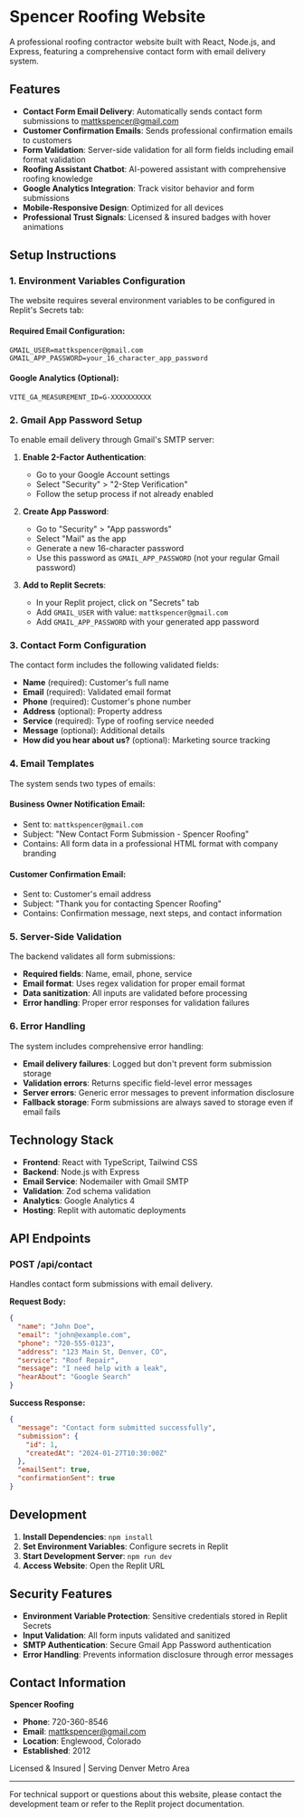 # Spencer Roofing Website

A professional roofing contractor website built with React, Node.js, and Express, featuring a comprehensive contact form with email delivery system.

## Features

- **Contact Form Email Delivery**: Automatically sends contact form submissions to mattkspencer@gmail.com
- **Customer Confirmation Emails**: Sends professional confirmation emails to customers
- **Form Validation**: Server-side validation for all form fields including email format validation
- **Roofing Assistant Chatbot**: AI-powered assistant with comprehensive roofing knowledge
- **Google Analytics Integration**: Track visitor behavior and form submissions
- **Mobile-Responsive Design**: Optimized for all devices
- **Professional Trust Signals**: Licensed & insured badges with hover animations

## Setup Instructions

### 1. Environment Variables Configuration

The website requires several environment variables to be configured in Replit's Secrets tab:

#### Required Email Configuration:
```
GMAIL_USER=mattkspencer@gmail.com
GMAIL_APP_PASSWORD=your_16_character_app_password
```

#### Google Analytics (Optional):
```
VITE_GA_MEASUREMENT_ID=G-XXXXXXXXXX
```

### 2. Gmail App Password Setup

To enable email delivery through Gmail's SMTP server:

1. **Enable 2-Factor Authentication**:
   - Go to your Google Account settings
   - Select "Security" > "2-Step Verification"
   - Follow the setup process if not already enabled

2. **Create App Password**:
   - Go to "Security" > "App passwords"
   - Select "Mail" as the app
   - Generate a new 16-character password
   - Use this password as `GMAIL_APP_PASSWORD` (not your regular Gmail password)

3. **Add to Replit Secrets**:
   - In your Replit project, click on "Secrets" tab
   - Add `GMAIL_USER` with value: `mattkspencer@gmail.com`
   - Add `GMAIL_APP_PASSWORD` with your generated app password

### 3. Contact Form Configuration

The contact form includes the following validated fields:
- **Name** (required): Customer's full name
- **Email** (required): Validated email format
- **Phone** (required): Customer's phone number
- **Address** (optional): Property address
- **Service** (required): Type of roofing service needed
- **Message** (optional): Additional details
- **How did you hear about us?** (optional): Marketing source tracking

### 4. Email Templates

The system sends two types of emails:

#### Business Owner Notification Email:
- Sent to: `mattkspencer@gmail.com`
- Subject: "New Contact Form Submission - Spencer Roofing"
- Contains: All form data in a professional HTML format with company branding

#### Customer Confirmation Email:
- Sent to: Customer's email address
- Subject: "Thank you for contacting Spencer Roofing"
- Contains: Confirmation message, next steps, and contact information

### 5. Server-Side Validation

The backend validates all form submissions:
- **Required fields**: Name, email, phone, service
- **Email format**: Uses regex validation for proper email format
- **Data sanitization**: All inputs are validated before processing
- **Error handling**: Proper error responses for validation failures

### 6. Error Handling

The system includes comprehensive error handling:
- **Email delivery failures**: Logged but don't prevent form submission storage
- **Validation errors**: Returns specific field-level error messages
- **Server errors**: Generic error messages to prevent information disclosure
- **Fallback storage**: Form submissions are always saved to storage even if email fails

## Technology Stack

- **Frontend**: React with TypeScript, Tailwind CSS
- **Backend**: Node.js with Express
- **Email Service**: Nodemailer with Gmail SMTP
- **Validation**: Zod schema validation
- **Analytics**: Google Analytics 4
- **Hosting**: Replit with automatic deployments

## API Endpoints

### POST /api/contact
Handles contact form submissions with email delivery.

**Request Body:**
```json
{
  "name": "John Doe",
  "email": "john@example.com",
  "phone": "720-555-0123",
  "address": "123 Main St, Denver, CO",
  "service": "Roof Repair",
  "message": "I need help with a leak",
  "hearAbout": "Google Search"
}
```

**Success Response:**
```json
{
  "message": "Contact form submitted successfully",
  "submission": {
    "id": 1,
    "createdAt": "2024-01-27T10:30:00Z"
  },
  "emailSent": true,
  "confirmationSent": true
}
```

## Development

1. **Install Dependencies**: `npm install`
2. **Set Environment Variables**: Configure secrets in Replit
3. **Start Development Server**: `npm run dev`
4. **Access Website**: Open the Replit URL

## Security Features

- **Environment Variable Protection**: Sensitive credentials stored in Replit Secrets
- **Input Validation**: All form inputs validated and sanitized
- **SMTP Authentication**: Secure Gmail App Password authentication
- **Error Handling**: Prevents information disclosure through error messages

## Contact Information

**Spencer Roofing**
- **Phone**: 720-360-8546
- **Email**: mattkspencer@gmail.com
- **Location**: Englewood, Colorado
- **Established**: 2012

Licensed & Insured | Serving Denver Metro Area

---

For technical support or questions about this website, please contact the development team or refer to the Replit project documentation.